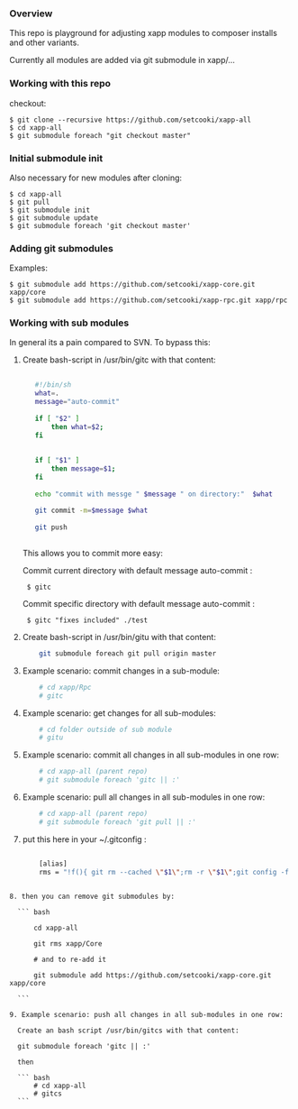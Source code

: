 ### Overview

This repo is playground for adjusting xapp modules to composer installs and other variants. 

Currently all modules are added via git submodule in xapp/...


### Working with this repo

checkout:
    
    $ git clone --recursive https://github.com/setcooki/xapp-all
    $ cd xapp-all
    $ git submodule foreach "git checkout master"
    
### Initial submodule init

Also necessary for new modules after cloning:

    $ cd xapp-all
    $ git pull
    $ git submodule init
    $ git submodule update
    $ git submodule foreach 'git checkout master'

### Adding git submodules 

Examples:
 
    $ git submodule add https://github.com/setcooki/xapp-core.git xapp/core
    $ git submodule add https://github.com/setcooki/xapp-rpc.git xapp/rpc
 
### Working with sub modules 

In general its a pain compared to SVN. To bypass this:
 
1. Create bash-script in /usr/bin/gitc with that content:
  
    ``` bash 
        
       #!/bin/sh
       what=.
       message="auto-commit"
       
       if [ "$2" ]
           then what=$2;
       fi
       
       
       if [ "$1" ]
           then message=$1;
       fi
       
       echo "commit with messge " $message " on directory:"  $what
       
       git commit -m=$message $what
       
       git push
       
    ```
    
    This allows you to commit more easy: 
        
    Commit current directory with default message auto-commit :
                
        $ gitc
        
    Commit specific directory with default message auto-commit :
                    
        $ gitc "fixes included" ./test
        
        
    
    
    
  
  
2. Create bash-script in /usr/bin/gitu with that content:
  
    ``` bash 
        git submodule foreach git pull origin master
    ```
  
3. Example scenario: commit changes in a sub-module:
  
    ``` bash
        # cd xapp/Rpc
        # gitc
    ```
  
4. Example scenario: get changes for all sub-modules:
  
    ``` bash
        # cd folder outside of sub module 
        # gitu
    ```
    
5. Example scenario: commit all changes in all sub-modules in one row:
  
    ``` bash
        # cd xapp-all (parent repo) 
        # git submodule foreach 'gitc || :'
    ```
  
6. Example scenario: pull all changes in all sub-modules in one row:
    
    ``` bash
        # cd xapp-all (parent repo) 
        # git submodule foreach 'git pull || :'
    ```
  
7. put this here in your ~/.gitconfig :
  
    ``` bash
    
        [alias]
        rms = "!f(){ git rm --cached \"$1\";rm -r \"$1\";git config -f .gitmodules --remove-section \"submodule.$1\";git config -f .git/config --remove-section \"submodule.$1\";git add .gitmodules; }; f"  
  ```
   
8. then you can remove git submodules by:
 
    ``` bash
    
        cd xapp-all
    
        git rms xapp/Core
    
        # and to re-add it 
    
        git submodule add https://github.com/setcooki/xapp-core.git xapp/core
            
    ```
    
9. Example scenario: push all changes in all sub-modules in one row:
    
    Create an bash script /usr/bin/gitcs with that content:
    
    git submodule foreach 'gitc || :'
    
    then 
    
    ``` bash
        # cd xapp-all  
        # gitcs
    ```

       
       
        
  

